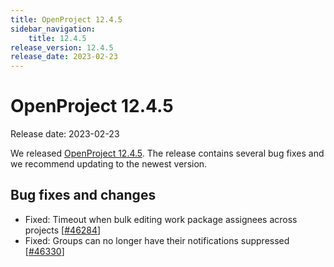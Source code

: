 ```yaml
---
title: OpenProject 12.4.5
sidebar_navigation:
    title: 12.4.5
release_version: 12.4.5
release_date: 2023-02-23
---
```


# OpenProject 12.4.5

Release date: 2023-02-23

We released [OpenProject 12.4.5](https://community.openproject.org/versions/1657).
The release contains several bug fixes and we recommend updating to the newest version.

## Bug fixes and changes

- Fixed: Timeout when bulk editing work package assignees across projects \[[#46284](https://community.openproject.org/wp/46284)\]
- Fixed: Groups can no longer have their notifications suppressed \[[#46330](https://community.openproject.org/wp/46330)\]
